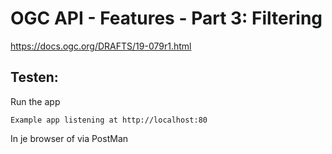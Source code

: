 # OGC API - Features - Part 3: Filtering

https://docs.ogc.org/DRAFTS/19-079r1.html

## Testen:
Run the app

`Example app listening at http://localhost:80`

In je browser of via PostMan


